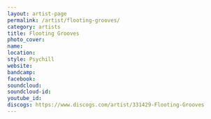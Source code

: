 ```yaml
---
layout: artist-page
permalink: /artist/flooting-grooves/
category: artists
title: Flooting Grooves
photo_cover: 
name: 
location: 
style: Psychill
website: 
bandcamp: 
facebook: 
soundcloud: 
soundcloud-id: 
youtube_id: 
discogs: https://www.discogs.com/artist/331429-Flooting-Grooves
---
```

